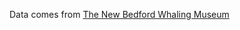 Data comes from [The New Bedford Whaling Museum](https://www.whalingmuseum.org/online_exhibits/crewlist/)
